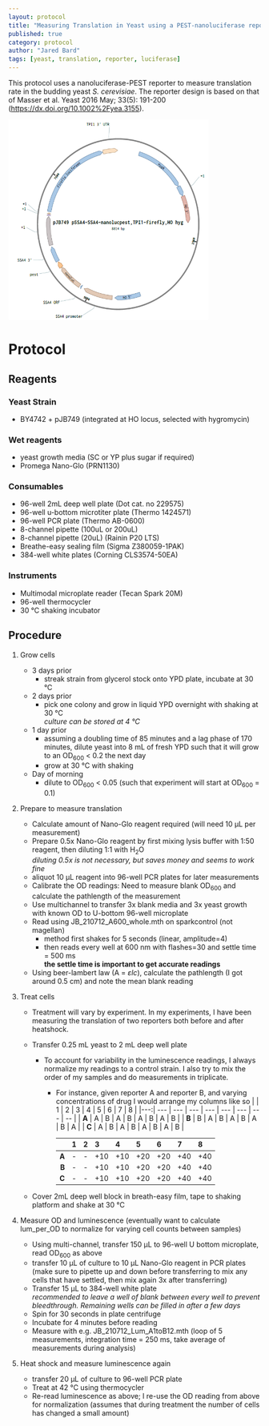 ```yaml
---
layout: protocol
title: "Measuring Translation in Yeast using a PEST-nanoluciferase reporter"
published: true
category: protocol
author: "Jared Bard"
tags: [yeast, translation, reporter, luciferase]
---
```


This protocol uses a nanoluciferase-PEST reporter to measure translation rate in the budding yeast *S. cerevisiae*.
The reporter design is based on that of Masser et al. Yeast 2016 May; 33(5): 191-200 (https://dx.doi.org/10.1002%2Fyea.3155).

<img src="images/pJB749.png" width="400" height="400" />



# Protocol #

## Reagents

### Yeast Strain
- BY4742 + pJB749 (integrated at HO locus, selected with hygromycin)

### Wet reagents

- yeast growth media (SC or YP plus sugar if required)
- Promega Nano-Glo (PRN1130)

### Consumables

- 96-well 2mL deep well plate (Dot cat. no 229575)
- 96-well u-bottom microtiter plate (Thermo 1424571)
- 96-well PCR plate (Thermo AB-0600)
- 8-channel pipette (100uL or 200uL)
- 8-channel pipette (20uL) (Rainin P20 LTS)
- Breathe-easy sealing film (Sigma Z380059-1PAK)
- 384-well white plates (Corning CLS3574-50EA)


### Instruments

- Multimodal microplate reader (Tecan Spark 20M)
- 96-well thermocycler
- 30 &deg;C shaking incubator


## Procedure

1. Grow cells
	- 3 days prior
		- streak strain from glycerol stock onto YPD plate, incubate at 30 &deg;C
	- 2 days prior
		- pick one colony and grow in liquid YPD overnight with shaking at 30 &deg;C  
		_culture can be stored at 4 &deg;C_
	- 1 day prior
		- assuming a doubling time of 85 minutes and a lag phase of 170 minutes, dilute yeast into 8 mL of fresh YPD such that it will grow to an OD<sub>600</sub> < 0.2 the next day
		- grow at 30 &deg;C with shaking
	- Day of morning
		- dilute to OD<sub>600</sub> < 0.05 (such that experiment will start at OD<sub>600</sub> = 0.1)

2. Prepare to measure translation
	- Calculate amount of Nano-Glo reagent required (will need 10 &mu;L per measurement)
	- Prepare 0.5x Nano-Glo reagent by first mixing lysis buffer with 1:50 reagent, then diluting 1:1 with H<sub>2</sub>O  
	  _diluting 0.5x is not necessary, but saves money and seems to work fine_  
  	- aliquot 10 &mu;L reagent into 96-well PCR plates for later measurements
	- Calibrate the OD readings: Need to measure blank OD<sub>600</sub> and calculate the pathlength of the measurement
  	- Use multichannel to transfer 3x blank media and 3x yeast growth with known OD to U-bottom 96-well microplate
  	- Read using JB_210712_A600_whole.mth on sparkcontrol (not magellan)
    	- method first shakes for 5 seconds (linear, amplitude=4)
    	- then reads every well at 600 nm with flashes=30 and settle time = 500 ms  
  	  	**the settle time is important to get accurate readings**
  	- Using beer-lambert law (A = _&epsilon;lc_), calculate the pathlength (I got around 0.5 cm) and note the mean blank reading

3. Treat cells
   - Treatment will vary by experiment. In my experiments, I have been measuring the translation of two reporters both before and after heatshock.
   - Transfer 0.25 mL yeast to 2 mL deep well plate
     - To account for variability in the luminescence readings, I always normalize my readings to a control strain. I also try to mix the order of my samples and do measurements in triplicate.
        - For instance, given reporter A and reporter B, and varying concentrations of drug I would arrange my columns like so
			|  | 1 | 2 | 3 | 4 | 5 | 6 | 7 | 8 |
			|---:| --- |  --- | --- | --- | --- | --- | --- | -- |
			| **A** | A | B | A | B | A | B | A | B |
			| **B** | B | A | B | A | B | A | B | A |
			| **C** | A | B | A | B | A | B | A | B |

			 |  | 1 | 2 | 3 | 4 | 5 | 6 | 7 | 8 |
		 	 | ---: | --- |  --- | --- | --- | --- | --- | --- | -- |
		 	 | **A** | - | - | +10 | +10 | +20 | +20 | +40 | +40 |
		 	 | **B** | - | - | +10 | +10 | +20 | +20 | +40 | +40 |
		 	 | **C** | - | - | +10 | +10 | +20 | +20 | +40 | +40 |

   - Cover 2mL deep well block in breath-easy film, tape to shaking platform and shake at 30 &deg;C

4. Measure OD and luminescence (eventually want to calculate lum_per_OD to normalize for varying cell counts between samples)
   - Using multi-channel, transfer 150 &mu;L to 96-well U bottom microplate, read OD<sub>600</sub> as above
   - transfer 10 &mu;L of culture to 10 &mu;L Nano-Glo reagent in PCR plates (make sure to pipette up and down before transferring to mix any cells that have settled, then mix again 3x after transferring)
   - Transfer 15 &mu;L to 384-well white plate  
	 _recommended to leave a well of blank between every well to prevent bleedthrough. Remaining wells can be filled in after a few days_
   - Spin for 30 seconds in plate centrifuge
   - Incubate for 4 minutes before reading
   - Measure with e.g. JB_210712_Lum_A1toB12.mth (loop of 5 measurements, integration time = 250 ms, take average of measurements during analysis)

5. Heat shock and measure luminescence again
   - transfer 20 &mu;L of culture to 96-well PCR plate
   - Treat at 42 &deg;C using thermocycler
   - Re-read luminescence as above; I re-use the OD reading from above for normalization (assumes that during treatment the number of cells has changed a small amount)
